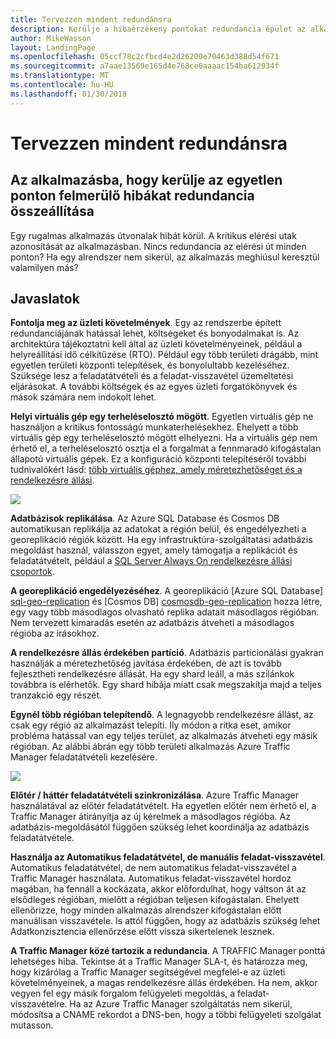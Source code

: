 ```yaml
---
title: Tervezzen mindent redundánsra
description: Kerülje a hibaérzékeny pontokat redundancia épület az alkalmazásba.
author: MikeWasson
layout: LandingPage
ms.openlocfilehash: 05ccf78c2cfbcd4e2d26200e70463d388d54f671
ms.sourcegitcommit: a7aae13569e165d4e768ce0aaaac154ba612934f
ms.translationtype: MT
ms.contentlocale: hu-HU
ms.lasthandoff: 01/30/2018
---
```

# <a name="make-all-things-redundant"></a>Tervezzen mindent redundánsra

## <a name="build-redundancy-into-your-application-to-avoid-having-single-points-of-failure"></a>Az alkalmazásba, hogy kerülje az egyetlen ponton felmerülő hibákat redundancia összeállítása

Egy rugalmas alkalmazás útvonalak hibát körül. A kritikus elérési utak azonosítását az alkalmazásban. Nincs redundancia az elérési út minden ponton? Ha egy alrendszer nem sikerül, az alkalmazás meghiúsul keresztül valamilyen más?

## <a name="recommendations"></a>Javaslatok 

**Fontolja meg az üzleti követelmények**. Egy az rendszerbe épített redundanciájának hatással lehet, költségeket és bonyodalmakat is. Az architektúra tájékoztatni kell által az üzleti követelményeinek, például a helyreállítási idő célkitűzése (RTO). Például egy több területi drágább, mint egyetlen területi központi telepítések, és bonyolultabb kezeléséhez. Szüksége lesz a feladatátvételi és a feladat-visszavétel üzemeltetési eljárásokat. A további költségek és az egyes üzleti forgatókönyvek és mások számára nem indokolt lehet.

**Helyi virtuális gép egy terheléselosztó mögött**. Egyetlen virtuális gép ne használjon a kritikus fontosságú munkaterhelésekhez. Ehelyett a több virtuális gép egy terheléselosztó mögött elhelyezni. Ha a virtuális gép nem érhető el, a terheléselosztó osztja el a forgalmat a fennmaradó kifogástalan állapotú virtuális gépek. Ez a konfiguráció központi telepítéséről további tudnivalókért lásd: [több virtuális géphez, amely méretezhetőséget és a rendelkezésre állási][multi-vm-blueprint].

![](./images/load-balancing.svg)

**Adatbázisok replikálása**. Az Azure SQL Database és Cosmos DB automatikusan replikálja az adatokat a régión belül, és engedélyezheti a georeplikáció régiók között. Ha egy infrastruktúra-szolgáltatási adatbázis megoldást használ, válasszon egyet, amely támogatja a replikációt és feladatátvételt, például a [SQL Server Always On rendelkezésre állási csoportok][sql-always-on]. 

**A georeplikáció engedélyezéséhez**. A georeplikáció [Azure SQL Database] [ sql-geo-replication] és [Cosmos DB] [ cosmosdb-geo-replication] hozza létre, egy vagy több másodlagos olvasható replika adatait másodlagos régióban. Nem tervezett kimaradás esetén az adatbázis átveheti a másodlagos régióba az írásokhoz.

**A rendelkezésre állás érdekében partíció**. Adatbázis particionálási gyakran használják a méretezhetőség javítása érdekében, de azt is tovább fejlesztheti rendelkezésre állását. Ha egy shard leáll, a más szilánkok továbbra is elérhetők. Egy shard hibája miatt csak megszakítja majd a teljes tranzakció egy részét. 

**Egynél több régióban telepítendő**. A legnagyobb rendelkezésre állást, az csak egy régió az alkalmazást telepíti. Ily módon a ritka eset, amikor probléma hatással van egy teljes terület, az alkalmazás átveheti egy másik régióban. Az alábbi ábrán egy több területi alkalmazás Azure Traffic Manager feladatátvételi kezelésére.

![](images/failover.svg)

**Előtér / háttér feladatátvételi szinkronizálása**. Azure Traffic Manager használatával az előtér feladatátvételt. Ha egyetlen előtér nem érhető el, a Traffic Manager átirányítja az új kérelmek a másodlagos régióba. Az adatbázis-megoldásától függően szükség lehet koordinálja az adatbázis feladatátvétele. 

**Használja az Automatikus feladatátvétel, de manuális feladat-visszavétel**. Automatikus feladatátvétel, de nem automatikus feladat-visszavétel a Traffic Manager használata. Automatikus feladat-visszavétel hordoz magában, ha fennáll a kockázata, akkor előfordulhat, hogy váltson át az elsődleges régióban, mielőtt a régióban teljesen kifogástalan. Ehelyett ellenőrizze, hogy minden alkalmazás alrendszer kifogástalan előtt manuálisan visszavétele. Is attól függően, hogy az adatbázis szükség lehet Adatkonzisztencia ellenőrzése előtt vissza sikertelenek lesznek.

**A Traffic Manager közé tartozik a redundancia**. A TRAFFIC Manager ponttá lehetséges hiba. Tekintse át a Traffic Manager SLA-t, és határozza meg, hogy kizárólag a Traffic Manager segítségével megfelel-e az üzleti követelményeinek, a magas rendelkezésre állás érdekében. Ha nem, akkor vegyen fel egy másik forgalom felügyeleti megoldás, a feladat-visszavételre. Ha az Azure Traffic Manager szolgáltatás nem sikerül, módosítsa a CNAME rekordot a DNS-ben, hogy a többi felügyeleti szolgálat mutasson.



<!-- links -->

[multi-vm-blueprint]: ../../reference-architectures/virtual-machines-windows/multi-vm.md

[cassandra]: http://cassandra.apache.org/
[cosmosdb-geo-replication]: /azure/cosmos-db/distribute-data-globally
[sql-always-on]: https://msdn.microsoft.com/library/hh510230.aspx
[sql-geo-replication]: /azure/sql-database/sql-database-geo-replication-overview
